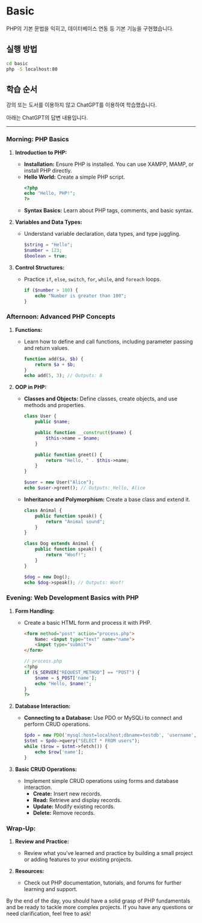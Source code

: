# Basic

PHP의 기본 문법을 익히고, 데이터베이스 연동 등 기본 기능을 구현했습니다.

## 실행 방법

```sh
cd basic
php -S localhost:80
```



## 학습 순서

강의 또는 도서를 이용하지 않고 ChatGPT를 이용하여 학습했습니다.

아래는 ChatGPT의 답변 내용입니다.

---

### **Morning: PHP Basics**

1. **Introduction to PHP:**
   - **Installation:** Ensure PHP is installed. You can use XAMPP, MAMP, or install PHP directly.
   - **Hello World:** Create a simple PHP script.
     ```php
     <?php
     echo "Hello, PHP!";
     ?>
     ```
   - **Syntax Basics:** Learn about PHP tags, comments, and basic syntax.

2. **Variables and Data Types:**
   - Understand variable declaration, data types, and type juggling.
     ```php
     $string = "Hello";
     $number = 123;
     $boolean = true;
     ```

3. **Control Structures:**
   - Practice `if`, `else`, `switch`, `for`, `while`, and `foreach` loops.
     ```php
     if ($number > 100) {
         echo "Number is greater than 100";
     }
     ```

### **Afternoon: Advanced PHP Concepts**

1. **Functions:**
   - Learn how to define and call functions, including parameter passing and return values.
     ```php
     function add($a, $b) {
         return $a + $b;
     }
     echo add(5, 3); // Outputs: 8
     ```

2. **OOP in PHP:**
   - **Classes and Objects:** Define classes, create objects, and use methods and properties.
     ```php
     class User {
         public $name;

         public function __construct($name) {
             $this->name = $name;
         }

         public function greet() {
             return "Hello, " . $this->name;
         }
     }

     $user = new User("Alice");
     echo $user->greet(); // Outputs: Hello, Alice
     ```

   - **Inheritance and Polymorphism:** Create a base class and extend it.
     ```php
     class Animal {
         public function speak() {
             return "Animal sound";
         }
     }

     class Dog extends Animal {
         public function speak() {
             return "Woof!";
         }
     }

     $dog = new Dog();
     echo $dog->speak(); // Outputs: Woof!
     ```

### **Evening: Web Development Basics with PHP**

1. **Form Handling:**
   - Create a basic HTML form and process it with PHP.
     ```html
     <form method="post" action="process.php">
         Name: <input type="text" name="name">
         <input type="submit">
     </form>
     ```
     ```php
     // process.php
     <?php
     if ($_SERVER["REQUEST_METHOD"] == "POST") {
         $name = $_POST['name'];
         echo "Hello, $name!";
     }
     ?>
     ```

2. **Database Interaction:**
   - **Connecting to a Database:** Use PDO or MySQLi to connect and perform CRUD operations.
     ```php
     $pdo = new PDO('mysql:host=localhost;dbname=testdb', 'username', 'password');
     $stmt = $pdo->query("SELECT * FROM users");
     while ($row = $stmt->fetch()) {
         echo $row['name'];
     }
     ```

3. **Basic CRUD Operations:**
   - Implement simple CRUD operations using forms and database interaction.
     - **Create:** Insert new records.
     - **Read:** Retrieve and display records.
     - **Update:** Modify existing records.
     - **Delete:** Remove records.

### **Wrap-Up:**

1. **Review and Practice:**
   - Review what you’ve learned and practice by building a small project or adding features to your existing projects.

2. **Resources:**
   - Check out PHP documentation, tutorials, and forums for further learning and support.

By the end of the day, you should have a solid grasp of PHP fundamentals and be ready to tackle more complex projects. If you have any questions or need clarification, feel free to ask!

